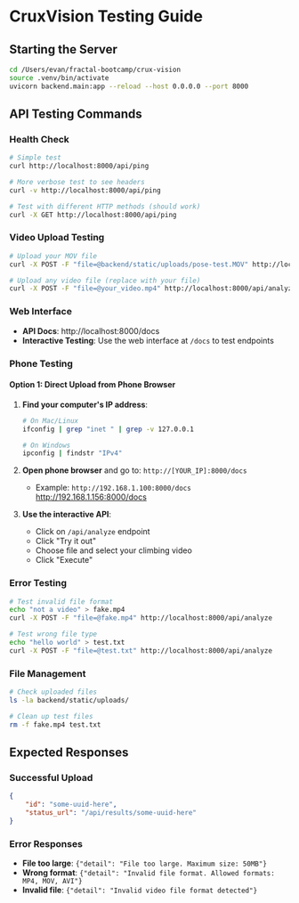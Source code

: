 # CruxVision Testing Guide

## Starting the Server

```bash
cd /Users/evan/fractal-bootcamp/crux-vision
source .venv/bin/activate
uvicorn backend.main:app --reload --host 0.0.0.0 --port 8000
```

## API Testing Commands

### Health Check

```bash
# Simple test
curl http://localhost:8000/api/ping

# More verbose test to see headers
curl -v http://localhost:8000/api/ping

# Test with different HTTP methods (should work)
curl -X GET http://localhost:8000/api/ping
```

### Video Upload Testing

```bash
# Upload your MOV file
curl -X POST -F "file=@backend/static/uploads/pose-test.MOV" http://localhost:8000/api/analyze

# Upload any video file (replace with your file)
curl -X POST -F "file=@your_video.mp4" http://localhost:8000/api/analyze
```

### Web Interface

-   **API Docs**: http://localhost:8000/docs
-   **Interactive Testing**: Use the web interface at `/docs` to test endpoints

### Phone Testing

#### Option 1: Direct Upload from Phone Browser

1. **Find your computer's IP address**:

    ```bash
    # On Mac/Linux
    ifconfig | grep "inet " | grep -v 127.0.0.1

    # On Windows
    ipconfig | findstr "IPv4"
    ```

2. **Open phone browser** and go to: `http://[YOUR_IP]:8000/docs`

    - Example: `http://192.168.1.100:8000/docs`
      http://192.168.1.156:8000/docs

3. **Use the interactive API**:
    - Click on `/api/analyze` endpoint
    - Click "Try it out"
    - Choose file and select your climbing video
    - Click "Execute"

### Error Testing

```bash
# Test invalid file format
echo "not a video" > fake.mp4
curl -X POST -F "file=@fake.mp4" http://localhost:8000/api/analyze

# Test wrong file type
echo "hello world" > test.txt
curl -X POST -F "file=@test.txt" http://localhost:8000/api/analyze
```

### File Management

```bash
# Check uploaded files
ls -la backend/static/uploads/

# Clean up test files
rm -f fake.mp4 test.txt
```

## Expected Responses

### Successful Upload

```json
{
	"id": "some-uuid-here",
	"status_url": "/api/results/some-uuid-here"
}
```

### Error Responses

-   **File too large**: `{"detail": "File too large. Maximum size: 50MB"}`
-   **Wrong format**: `{"detail": "Invalid file format. Allowed formats: MP4, MOV, AVI"}`
-   **Invalid file**: `{"detail": "Invalid video file format detected"}`

